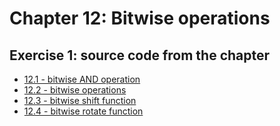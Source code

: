 # Chapter 12: Bitwise operations

## Exercise 1: source code from the chapter

- [12.1 - bitwise AND operation](12-01.c)
- [12.2 - bitwise operations](12-02.c)
- [12.3 - bitwise shift function](12-03.c)
- [12.4 - bitwise rotate function](12-04.c)
